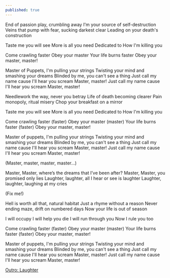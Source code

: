 ```yaml
---
published: true
---
```

End of passion play, crumbling away
I'm your source of self-destruction
Veins that pump with fear, sucking darkest clear
Leading on your death's construction

Taste me you will see
More is all you need
Dedicated to
How I'm killing you

Come crawling faster
Obey your master
Your life burns faster
Obey your master, master!

Master of Puppets, I'm pulling your strings
Twisting your mind and smashing your dreams
Blinded by me, you can't see a thing
Just call my name cause I'll hear you scream
Master, master!
Just call my name cause I'll hear you scream
Master, master!

Needlework the way, never you betray
Life of death becoming clearer
Pain monopoly, ritual misery
Chop your breakfast on a mirror

Taste me you will see
More is all you need
Dedicated to
How I'm killing you

Come crawling faster (faster)
Obey your master (master)
Your life burns faster (faster)
Obey your master, master!

Master of puppets, I'm pulling your strings
Twisting your mind and smashing your dreams
Blinded by me, you can't see a thing
Just call my name cause I'll hear you scream
Master, master!
Just call my name cause I'll hear you scream
Master, master!

(Master, master, master, master...)

Master, Master, where’s the dreams that I’ve been after?
Master, Master, you promised only lies
Laughter, laughter, all I hear or see is laughter
Laughter, laughter, laughing at my cries

(Fix me!)

Hell is worth all that, natural habitat
Just a rhyme without a reason
Never ending maze, drift on numbered days
Now your life is out of season

I will occupy
I will help you die
I will run through you
Now I rule you too

Come crawling faster (faster)
Obey your master (master)
Your life burns faster (faster)
Obey your master, master!

Master of puppets, I'm pulling your strings
Twisting your mind and smashing your dreams
Blinded by me, you can't see a thing
Just call my name cause I'll hear you scream
Master, master!
Just call my name cause I'll hear you scream
Master, master!

[Outro: Laughter](https://www.youtube.com/watch?v=xnKhsTXoKC)

